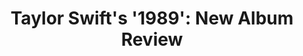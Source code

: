 ---
categories: all_articles
provider_display: "www.nytimes.com"
provider_name: "www.nytimes.com"
favicon_url: http://static01.nyt.com/favicon.ico
title: "Taylor Swift's '1989': New Album Review"
published: 2014-10-24
source: http://www.nytimes.com/2014/10/26/arts/music/taylor-swift-1989-new-album-review.html?_r=0
thumbnail: http://static01.nyt.com/images/2014/10/26/arts/26JPTAYLOR1/26JPTAYLOR1-videoSixteenByNine1050.jpg
---